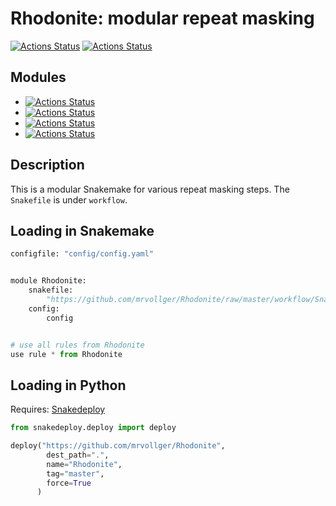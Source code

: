 # Rhodonite: modular repeat masking

[![Actions Status](https://github.com/mrvollger/Rhodonite/workflows/Linting/badge.svg)](https://github.com/mrvollger/Rhodonite/actions)
[![Actions Status](https://github.com/mrvollger/Rhodonite/workflows/black/badge.svg)](https://github.com/mrvollger/Rhodonite/actions)

## Modules

- [![Actions Status](https://github.com/mrvollger/Rhodonite/workflows/RepeatMasker/badge.svg)](https://github.com/mrvollger/Rhodonite/actions)
- [![Actions Status](https://github.com/mrvollger/Rhodonite/workflows/trf/badge.svg)](https://github.com/mrvollger/Rhodonite/actions)
- [![Actions Status](https://github.com/mrvollger/Rhodonite/workflows/windowmasker/badge.svg)](https://github.com/mrvollger/Rhodonite/actions)
- [![Actions Status](https://github.com/mrvollger/Rhodonite/workflows/DupMasker/badge.svg)](https://github.com/mrvollger/Rhodonite/actions)

## Description

This is a modular Snakemake for various repeat masking steps. The `Snakefile` is under `workflow`.

## Loading in **Snakemake**

```python
configfile: "config/config.yaml"


module Rhodonite:
    snakefile:
		"https://github.com/mrvollger/Rhodonite/raw/master/workflow/Snakefile"
    config:
        config


# use all rules from Rhodonite
use rule * from Rhodonite
```

## Loading in **Python**

Requires: [Snakedeploy](https://snakedeploy.readthedocs.io/en/latest/index.html)

```python
from snakedeploy.deploy import deploy

deploy("https://github.com/mrvollger/Rhodonite",
		dest_path=".",
		name="Rhodonite",
		tag="master",
		force=True
	  )
```
